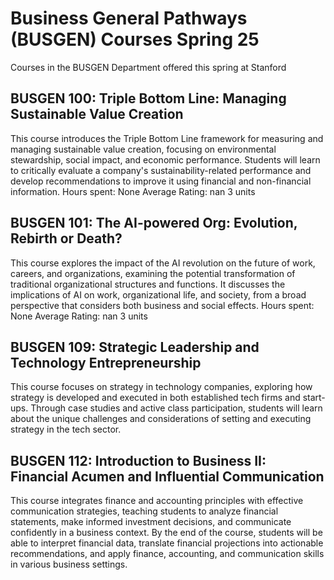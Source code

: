 # Business General Pathways (BUSGEN) Courses Spring 25 
Courses in the BUSGEN Department offered this spring at Stanford
 ## BUSGEN 100: Triple Bottom Line: Managing Sustainable Value Creation
This course introduces the Triple Bottom Line framework for measuring and managing sustainable value creation, focusing on environmental stewardship, social impact, and economic performance. Students will learn to critically evaluate a company's sustainability-related performance and develop recommendations to improve it using financial and non-financial information.
Hours spent: None
Average Rating: nan
3 units
## BUSGEN 101: The AI-powered Org: Evolution, Rebirth or Death?
This course explores the impact of the AI revolution on the future of work, careers, and organizations, examining the potential transformation of traditional organizational structures and functions. It discusses the implications of AI on work, organizational life, and society, from a broad perspective that considers both business and social effects.
Hours spent: None
Average Rating: nan
3 units
## BUSGEN 109: Strategic Leadership and Technology Entrepreneurship
This course focuses on strategy in technology companies, exploring how strategy is developed and executed in both established tech firms and start-ups. Through case studies and active class participation, students will learn about the unique challenges and considerations of setting and executing strategy in the tech sector.
## BUSGEN 112: Introduction to Business II: Financial Acumen and Influential Communication
This course integrates finance and accounting principles with effective communication strategies, teaching students to analyze financial statements, make informed investment decisions, and communicate confidently in a business context. By the end of the course, students will be able to interpret financial data, translate financial projections into actionable recommendations, and apply finance, accounting, and communication skills in various business settings.